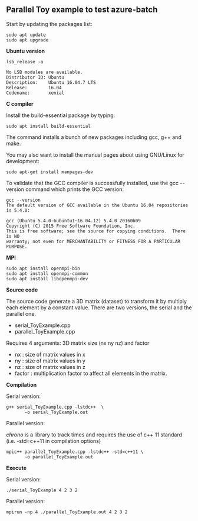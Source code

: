 ## Parallel Toy example to test azure-batch



Start by updating the packages list:

    sudo apt update
    sudo apt upgrade


**Ubuntu version**

    lsb_release -a

    No LSB modules are available.
    Distributor ID: Ubuntu
    Description:    Ubuntu 16.04.7 LTS
    Release:        16.04
    Codename:       xenial

**C compiler**

Install the build-essential package by typing:

    sudo apt install build-essential

The command installs a bunch of new packages including gcc, g++ and make.

You may also want to install the manual pages about using GNU/Linux for development:

    sudo apt-get install manpages-dev

To validate that the GCC compiler is successfully installed, use the gcc --version command which prints the GCC version:

    gcc --version
    The default version of GCC available in the Ubuntu 16.04 repositories is 5.4.0:

    gcc (Ubuntu 5.4.0-6ubuntu1~16.04.12) 5.4.0 20160609
    Copyright (C) 2015 Free Software Foundation, Inc.
    This is free software; see the source for copying conditions.  There is NO
    warranty; not even for MERCHANTABILITY or FITNESS FOR A PARTICULAR PURPOSE.


**MPI**

    sudo apt install openmpi-bin
    sudo apt install openmpi-common
	sudo apt install libopenmpi-dev

**Source code**

The source code generate a 3D matrix (dataset) to transform it by multiply each element by a constant value. There are two versions, the serial and the parallel one.


  * serial_ToyExample.cpp
  * parallel_ToyExample.cpp


Requires 4 arguments: 3D matrix size (nx ny nz) and  factor

* nx : size of matrix values in x
* ny : size of matrix values in y
* nz : size of matrix values in z
* factor : multiplication factor to affect all elements in the matrix.  


**Compilation**

Serial version:

    g++ serial_ToyExample.cpp -lstdc++  \
           -o serial_ToyExample.out 

Parallel version:

*chrono* is a library to track times and requires the use of c++ 11 standard (i.e. -std=c++11 in compilation options)


    mpic++ parallel_ToyExample.cpp -lstdc++ -std=c++11 \
           -o parallel_ToyExample.out 

**Execute**

Serial version:

    ./serial_ToyExample 4 2 3 2

Parallel version:
  
    mpirun -np 4 ./parallel_ToyExample.out 4 2 3 2



